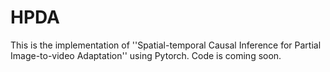 # HPDA
This is the implementation of ''Spatial-temporal Causal Inference for Partial Image-to-video Adaptation'' using Pytorch. Code is coming soon.
